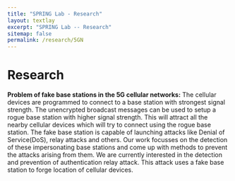 ```yaml
---
title: "SPRING Lab - Research"
layout: textlay
excerpt: "SPRING Lab -- Research"
sitemap: false
permalink: /research/5GN
---
```


# Research

**Problem of fake base stations in the 5G cellular networks:** The cellular devices are programmed to connect to a base station with strongest signal strength. The unencrypted broadcast messages can be used to setup a rogue base station with higher signal strength. This will attract all the nearby cellular devices which will try to connect using the rogue base station. The fake base station is capable of launching attacks like Denial of Service(DoS), relay attacks and others. Our work focusses on the detection of these impersonating base stations and come up with methods to prevent the attacks arising from them. We are currently interested in the detection and prevention of authentication relay attack. This attack uses a fake base station to forge location of cellular devices.